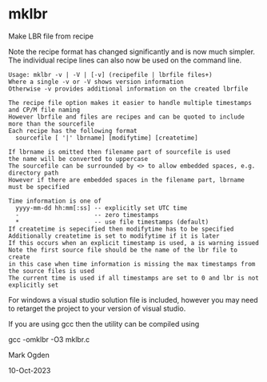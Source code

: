 # mklbr
Make LBR file from recipe

Note the recipe format has changed significantly and is now much simpler. The individual recipe lines can also now be used on the command line.

```
Usage: mklbr -v | -V | [-v] (recipefile | lbrfile files+)
Where a single -v or -V shows version information
Otherwise -v provides additional information on the created lbrfile

The recipe file option makes it easier to handle multiple timestamps and CP/M file naming
However lbrfile and files are recipes and can be quoted to include more than the sourcefile
Each recipe has the following format
  sourcefile [ '|' lbrname] [modifytime] [createtime]

If lbrname is omitted then filename part of sourcefile is used
the name will be converted to uppercase
The sourcefile can be surrounded by <> to allow embedded spaces, e.g. directory path
However if there are embedded spaces in the filename part, lbrname must be specified

Time information is one of
  yyyy-mm-dd hh:mm[:ss] -- explicitly set UTC time
  -                     -- zero timestamps
  *                     -- use file timestamps (default)
If createtime is sepecified then modifytime has to be specified
Additionally createtime is set to modifytime if it is later
If this occurs when an explicit timestamp is used, a is warning issued
Note the first source file should be the name of the lbr file to create
in this case when time information is missing the max timestamps from the source files is used
The current time is used if all timestamps are set to 0 and lbr is not explicitly set
```

For windows a visual studio solution file is included, however you may need to retarget the project to your version of visual studio.

If you are using gcc then the utility can be compiled using

gcc -omklbr -O3 mklbr.c

Mark Ogden

10-Oct-2023
